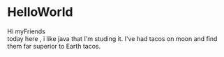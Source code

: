 # HelloWorld
Hi myFriends  
today here , i like java that I'm studing it.
I've had tacos on moon and find them far superior to Earth tacos.
